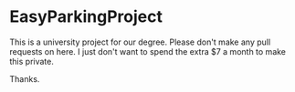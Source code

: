 # EasyParkingProject


This is a university project for our degree. Please don't make any pull requests on here. I just don't want to spend the extra $7 a month to make this private.

Thanks.
